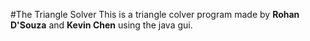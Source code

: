 #The Triangle Solver
This is a triangle colver program made by **Rohan D'Souza** and **Kevin Chen** using the java gui.
